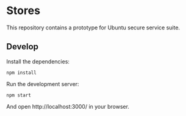# Stores

This repository contains a prototype for Ubuntu secure service suite.

## Develop

Install the dependencies:

```
npm install
```

Run the development server:

```
npm start
```
And open http://localhost:3000/ in your browser.